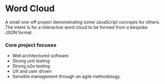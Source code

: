 # Word Cloud

A small one-off project demonstrating some JavaScript concepts for others. The intent is for a interactive word cloud to be formed from a bespoke JSON format.

### Core project focuses
 - Well architectured software
 - Strong unit testing
 - Strong e2e testing
 - UX and user driven
 - Sensible management through an agile methodology.